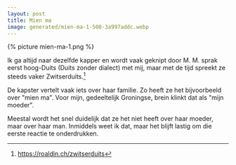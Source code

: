```yaml
---
layout: post
title: Mien ma
image: generated/mien-ma-1-500-3a997addc.webp
---
```


{% picture mien-ma-1.png %}

Ik ga altijd naar dezelfde kapper en wordt vaak geknipt door M. M. sprak eerst hoog-Duits (Duits zonder dialect) met mij, maar met de tijd spreekt ze steeds vaker Zwitserduits.[^1]

De kapster vertelt vaak iets over haar familie. Zo heeft ze het bijvoorbeeld over "mien ma". Voor mijn, gedeeltelijk Groningse, brein klinkt dat als "mijn moeder".

Meestal wordt het snel duidelijk dat ze het niet heeft over haar moeder, maar over haar man. Inmiddels weet ik dat, maar het blijft lastig om die eerste reactie te onderdrukken.

[^1]: <https://roaldin.ch/zwitserduits>
